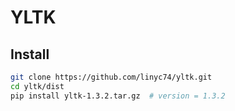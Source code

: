 # YLTK

## Install

```bash
git clone https://github.com/linyc74/yltk.git
cd yltk/dist
pip install yltk-1.3.2.tar.gz  # version = 1.3.2
```
